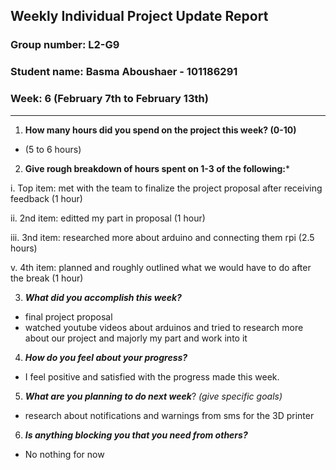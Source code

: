## Weekly Individual Project Update Report
### Group number: L2-G9
### Student name: Basma Aboushaer - 101186291
### Week: 6 (February 7th to February 13th)
___
1. **How many hours did you spend on the project this week? (0-10)**
- (5 to 6 hours)
  
2. **Give rough breakdown of hours spent on 1-3 of the following:***

i. Top item: met with the team to finalize the project proposal after receiving feedback (1 hour)

ii. 2nd item: editted my part in proposal (1 hour)

iii. 3nd item: researched more about arduino and connecting them rpi (2.5 hours)

v. 4th item: planned and roughly outlined what we would have to do after the break (1 hour)
  
3. ***What did you accomplish this week?*** 
- final project proposal
- watched youtube videos about arduinos and tried to research more about our project and majorly my part and work into it
  
4. ***How do you feel about your progress?***
- I feel positive and satisfied with the progress made this week.
  
5. ***What are you planning to do next week***? _(give specific goals)_
  - research about notifications and warnings from sms for the 3D printer
 
6. ***Is anything blocking you that you need from others?***
  - No nothing for now
